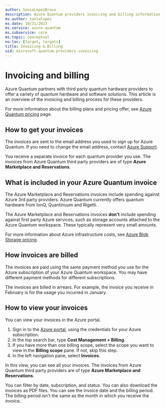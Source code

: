 ```yaml
---
author: SoniaLopezBravo
description: Azure Quantum providers invoicing and billing information.
ms.author: sonialopez
ms.date: 10/31/2023
ms.service: azure-quantum
ms.subservice: core
ms.topic: conceptual
no-loc: [target, targets]
title: Invoicing & Billing
uid: microsoft.quantum.providers-invoicing
---
```


# Invoicing and billing

Azure Quantum partners with third party quantum hardware providers to offer a variety of quantum hardware and software solutions. This article is an overview of the invoicing and billing process for these providers.

For more information about the billing plans and pricing offer, see [Azure Quantum pricing](xref:microsoft.quantum.providers-pricing) page. 

## How to get your invoices

The invoices are sent to the email address you used to sign up for Azure Quantum. If you need to change the email address, contact [Azure Support](https://azure.microsoft.com/support/create-ticket/).

You receive a separate invoice for each quantum provider you use. The invoices from Azure Quantum third party providers are of type **Azure Marketplace and Reservations**.

## What is included in your Azure Quantum invoice

The Azure Marketplace and Reservations invoices include spending against Azure 3rd party providers. Azure Quantum currently offers quantum hardware from IonQ, Quantinuum and Rigetti.

The Azure Marketplace and Reservations invoices **don't** include spending against first party Azure services, such as storage accounts attached to the Azure Quantum workspace. These typically represent very small amounts.

For more information about Azure infrastructure costs, see [Azure Blob Storage pricing](https://azure.microsoft.com/pricing/details/storage/blobs/).

## How invoices are billed

The invoices are paid using the same payment method you use for the Azure subscription of your Azure Quantum workspace. You may have different payment methods for different subscriptions.

The invoices are billed in arrears. For example, the invoice you receive in February is for the usage you incurred in January.

## How to view your invoices

You can view your invoices in the Azure portal. 

1. Sign in to the [Azure portal](https://portal.azure.com/), using the credentials for your Azure subscription.
1. In the top search bar, type **Cost Management + Billing**. 
1. If you have more than one billing scope, select the scope you want to view in the **Billing scope** pane. If not, skip this step.
1. In the left navigation pane, select **Invoices**.

In this view, you can see all your invoices. The invoices from Azure Quantum third party providers are of type **Azure Marketplace and Reservations**.

You can filter by date, subscription, and status. You can also download the invoices as PDF files. You can see the invoice date and the billing period. The billing period isn't the same as the month in which you receive the invoice.
